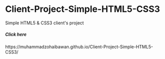 # Client-Project-Simple-HTML5-CSS3
Simple HTML5 &amp; CSS3 client's project 
<h5> Click here </h5> https://muhammadzohaibawan.github.io/Client-Project-Simple-HTML5-CSS3/
